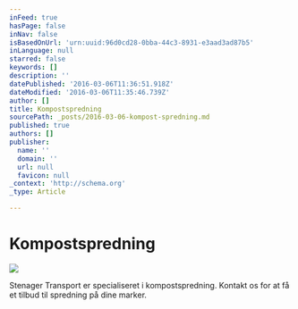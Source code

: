 ```yaml
---
inFeed: true
hasPage: false
inNav: false
isBasedOnUrl: 'urn:uuid:96d0cd28-0bba-44c3-8931-e3aad3ad87b5'
inLanguage: null
starred: false
keywords: []
description: ''
datePublished: '2016-03-06T11:36:51.918Z'
dateModified: '2016-03-06T11:35:46.739Z'
author: []
title: Kompostspredning
sourcePath: _posts/2016-03-06-kompost-spredning.md
published: true
authors: []
publisher:
  name: ''
  domain: ''
  url: null
  favicon: null
_context: 'http://schema.org'
_type: Article

---
```

# Kompostspredning
![](https://the-grid-user-content.s3-us-west-2.amazonaws.com/23debfd4-b25e-4b2d-8cd1-1df024b501cc.png)

Stenager Transport er specialiseret i kompostspredning. Kontakt os for at få et tilbud til spredning på dine marker.